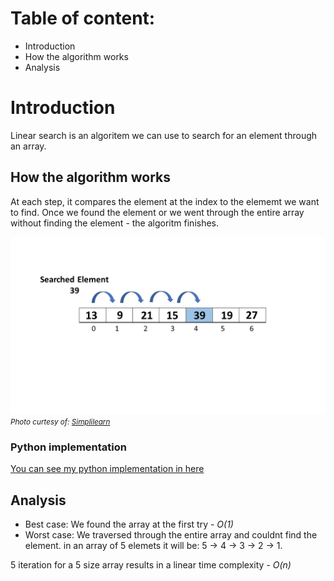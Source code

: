 # Table of content:
- Introduction
- How the algorithm works
- Analysis

# Introduction
Linear search is an algoritem we can use to search for an element through an array.

## How the algorithm works
At each step, it compares the element at the index to the elememt we want to find. Once we found the element or we went through the entire array without finding the element - the algoritm finishes.

![linear_search](linear_search.webp)
<small>_Photo curtesy of: [Simplilearn](https://www.simplilearn.com/tutorials/data-structure-tutorial/linear-search-algorithm)_</small>

### Python implementation
[You can see my python implementation in here](./linear_search.py)
## Analysis

- Best case: We found the array at the first try - _O(1)_
- Worst case: We traversed through the entire array and couldnt find the element. in an array of 5 elemets it will be:
  5 -> 4 -> 3 -> 2 -> 1.

5 iteration for a 5 size array results in a linear time complexity - _O(n)_